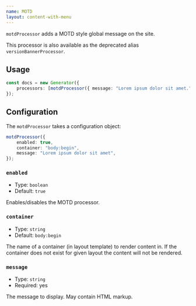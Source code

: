 ```yaml
---
name: MOTD
layout: content-with-menu
---
```


`motdProcessor` adds a MOTD style global message on the site.

This processor is also available as the deprecated alias `versionBannerProcessor`.

## Usage

```ts
const docs = new Generator({
    processors: [motdProcessor({ message: "Lorem ipsum dolor sit amet." })],
});
```

## Configuration

The `motdProcessor` takes a configuration object:

```ts
motdProcessor({
    enabled: true,
    container: "body:begin",
    message: "Lorem ipsum dolor sit amet",
});
```

### `enabled`

-   Type: `boolean`
-   Default: `true`

Enables/disables the MOTD processor.

### `container`

-   Type: `string`
-   Default: `body:begin`

The name of a container (in layout template) to render content in.
If the container does not exist for given layout the content will not be rendered.

### `message`

-   Type: `string`
-   Required: yes

The message to display.
May contain HTML markup.
